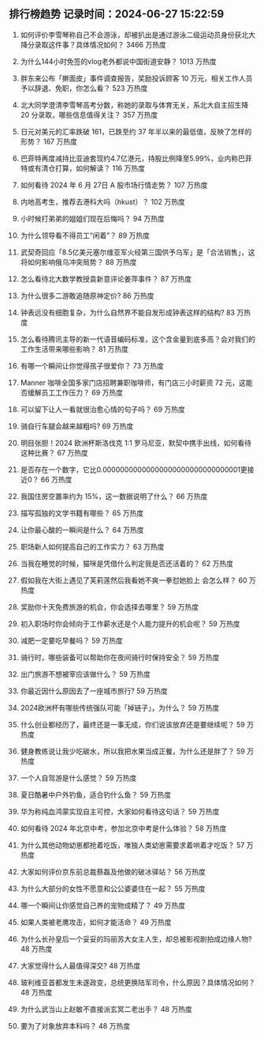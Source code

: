 
## 排行榜趋势 记录时间：2024-06-27 15:22:59
  
  1. 如何评价李雪琴称自己不会游泳，却被扒出是通过游泳二级运动员身份获北大降分录取这件事？具体情况如何？ 3466 万热度
    
  2. 为什么144小时免签的vlog老外都说中国街道安静？ 1013 万热度
    
  3. 胖东来公布「擀面皮」事件调查报告，奖励投诉顾客 10 万元，相关工作人员予以辞退、免职，你怎么看？ 523 万热度
    
  4. 北大同学澄清李雪琴高考分数，称她的录取与体育无关，系北大自主招生降 20 分录取，哪些信息值得关注？ 357 万热度
    
  5. 日元对美元的汇率跌破 161，已跌至约 37 年半以来的最低值，反映了怎样的形势？ 167 万热度
    
  6. 巴菲特再度减持比亚迪套现约4.7亿港元，持股比例降至5.99%，业内称巴菲特或有清仓打算，如何解读？ 116 万热度
    
  7. 如何看待 2024 年 6 月 27日 A 股市场行情走势？ 107 万热度
    
  8. 内地高考生，推荐去港科大吗（hkust）？ 102 万热度
    
  9. 小时候打弟弟的姐姐们现在后悔吗？ 94 万热度
    
  10. 为什么领导看不得员工“闲着”？ 89 万热度
    
  11. 武契奇回应「8.5亿美元塞尔维亚军火经第三国供予乌军」是「合法销售」，这将如何影响俄乌冲突局势？ 88 万热度
    
  12. 怎么看待北大数学教授袁新意评论姜萍事件？ 87 万热度
    
  13. 为什么很多二游敢追随原神定价? 86 万热度
    
  14. 钟表远没有细胞复杂，为什么自然界不能自发形成钟表这样的结构? 83 万热度
    
  15. 怎么看待腾讯主导的新一代语音编码标准，这个含金量到底多高？会对我们的工作生活带来哪些影响？ 81 万热度
    
  16. 有哪一个瞬间让你觉得孩子很爱你？ 73 万热度
    
  17. Manner 咖啡全国多家门店招聘兼职咖啡师，有门店三小时薪资 72 元，这能否缓解员工工作压力？ 69 万热度
    
  18. 可以留下让人一看就很治愈心情的句子吗？ 69 万热度
    
  19. 骑自行车腿会越来越粗吗? 69 万热度
    
  20. 明目张胆！2024 欧洲杯斯洛伐克 1:1 罗马尼亚，默契中携手出线，如何看待这种比赛？ 67 万热度
    
  21. 是否存在一个数字，它比0.00000000000000000000000000000001更接近0？ 66 万热度
    
  22. 我国住房空置率约为 15%，这一数据说明了什么？ 66 万热度
    
  23. 描写孤独的文学书籍有哪些？ 65 万热度
    
  24. 让你最心酸的一瞬间是什么？ 64 万热度
    
  25. 职场新人如何提高自己的工作实力？ 63 万热度
    
  26. 当我在睡觉的时候，猫咪是凭借什么判定我是否还活着的？ 62 万热度
    
  27. 假如我在大街上遇见了芙莉莲然后我看她不爽一拳怼她脸上 会怎么样？ 60 万热度
    
  28. 奖励你十天免费旅游的机会，你会选择去哪里？ 59 万热度
    
  29. 初入职场时你会倾向于工作薪水还是个人能力提升的机会呢？ 59 万热度
    
  30. 减肥一定要吃早餐吗？ 59 万热度
    
  31. 骑行时，哪些装备可以帮助你在夜间骑行时保持安全？ 59 万热度
    
  32. 出门旅游不想被宰应该做什么？ 59 万热度
    
  33. 你最近因什么原因去了一座城市旅行? 59 万热度
    
  34. 2024欧洲杯有哪些传统强队可能「掉链子」，为什么？ 59 万热度
    
  35. 什么创业都经历了，最终还是一事无成，你们说该放弃还是要继续呢？ 59 万热度
    
  36. 健身教练说让我少吃碳水，所以我把水果当成正餐，为什么还是胖了？ 59 万热度
    
  37. 一个人自驾游是什么感觉？ 59 万热度
    
  38. 夏日酷暑中户外钓鱼，适合钓什么鱼？ 59 万热度
    
  39. 华为称纯血鸿蒙实现自主可控，大家如何看待这句话？ 59 万热度
    
  40. 如何看待 2024 年北京中考，参加北京中考是什么体验？ 58 万热度
    
  41. 为什么其他动物幼崽都抢着吃饭，唯独人类幼崽需要求着哄着才吃饭？ 57 万热度
    
  42. 大家如何评价京东前总裁蔡磊及他做的破冰驿站？ 56 万热度
    
  43. 为什么大部分的女性不愿意和公公婆婆住在一起？ 55 万热度
    
  44. 哪一个瞬间让你感觉自己养的宠物成精了？ 49 万热度
    
  45. 如果人类被老鹰攻击，如何才能活命？ 49 万热度
    
  46. 为什么长孙皇后一个妥妥的玛丽苏大女主人生，却总被影视剧拍成边缘人物? 48 万热度
    
  47. 大家觉得什么人最值得深交? 48 万热度
    
  48. 玻利维亚首都发生未遂政变，总统更换陆军司令，什么原因？具体情况如何？ 48 万热度
    
  49. 为什么武当山上赵敏不直接派玄冥二老出手？ 48 万热度
    
  50. 要为了对象放弃本科吗？ 48 万热度
    